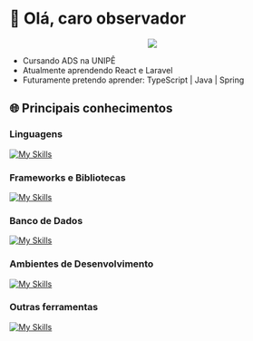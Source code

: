 # 👋 Olá, caro observador

<p align="center">
  <img src="https://github.com/user-attachments/assets/78b68007-fadc-49c6-97fd-6565721fef36">
</p>

- Cursando ADS na UNIPÊ
- Atualmente aprendendo React e Laravel
- Futuramente pretendo aprender: TypeScript | Java | Spring

## 🌐 Principais conhecimentos

### Linguagens 

[![My Skills](https://skillicons.dev/icons?i=php,py,js,c,html,css,arduino)](https://skillicons.dev)

### Frameworks e Bibliotecas

[![My Skills](https://skillicons.dev/icons?i=django,laravel)](https://skillicons.dev)

### Banco de Dados

[![My Skills](https://skillicons.dev/icons?i=mysql,postgres)](https://skillicons.dev)

### Ambientes de Desenvolvimento

[![My Skills](https://skillicons.dev/icons?i=vscode,arduino,pycharm)](https://skillicons.dev)

### Outras ferramentas

[![My Skills](https://skillicons.dev/icons?i=git,github,gitlab,figma)](https://skillicons.dev)
